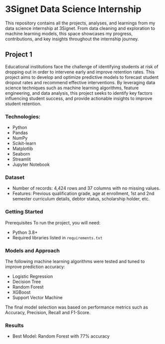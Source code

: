 # 3Signet Data Science Internship
This repository contains all the projects, analyses, and learnings from my data science internship at 3Signet. From data cleaning and exploration to machine learning models, this space showcases my progress, contributions, and key insights throughout the internship journey.
## Project 1
Educational institutions face the challenge of identifying students at risk of dropping out in order to intervene early and improve retention rates. This project aims to develop and optimize predictive models to forecast student dropout rates and recommend effective interventions. By leveraging data science techniques such as machine learning algorithms, feature engineering, and data analysis, this project seeks to identify key factors influencing student success, and provide actionable insights to improve student retention.
### Technologies:
- Python
- Pandas
- NumPy
- Scikit-learn
- Matplotlib
- Seaborn
- Streamlit
- Jupyter Notebook
### Dataset
- Number of records: 4,424 rows and 37 columns with no missing values.
- Features: Previous qualification grade, age at enrollment, 1st and 2nd semester curriculum details, debtor status, scholarship holder, etc.
### Getting Started
Prerequisites
To run the project, you will need:
- Python 3.8+
- Required libraries listed in `requirements.txt`
### Models and Approach
The following machine learning algorithms were tested and tuned to improve prediction accuracy:
- Logistic Regression
- Decision Tree
- Random Forest
- XGBoost
- Support Vector Machine

The final model selection was based on performance metrics such as Accuracy, Precision, Recall and F1-Score.
### Results
- Best Model: Random Forest with 77% accuracy
